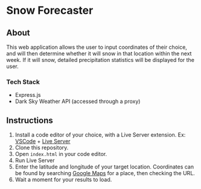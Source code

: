 # Snow Forecaster
## About
This web application allows the user to input coordinates of their choice, and will then determine whether it will snow in that location within the next week. If it will snow, detailed precipitation statistics will be displayed for the user. 

### Tech Stack
- Express.js
- Dark Sky Weather API (accessed through a proxy)

## Instructions
1. Install a code editor of your choice, with a Live Server extension. Ex: [VSCode](https://code.visualstudio.com/download) + [Live Server](https://marketplace.visualstudio.com/items?itemName=ritwickdey.LiveServer)
2. Clone this repository.
3. Open `index.html` in your code editor.
4. Run Live Server
5. Enter the latitude and longitude of your target location. Coordinates can be found by searching [Google Maps](https://maps.google.com) for a place, then checking the URL.
6. Wait a moment for your results to load.
